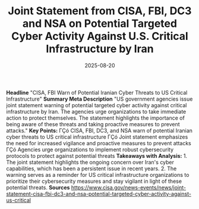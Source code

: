 ﻿---
title: Joint Statement from CISA, FBI, DC3 and NSA on Potential Targeted Cyber Activity
  Against U.S. Critical Infrastructure by Iran
date: '2025-08-20'
category: Markets
summary: ''
slug: joint statement from cisa fbi dc3 and nsa on potential targe
source_urls:
- https://www.cisa.gov/news-events/news/joint-statement-cisa-fbi-dc3-and-nsa-potential-targeted-cyber-activity-against-us-critical
seo:
  title: Joint Statement from CISA, FBI, DC3 and NSA on Potential Targeted Cyber Activity
    Against U.S. Critical Infrastructure by Iran | Hash n Hedge
  description: ''
  keywords:
  - news
  - markets
  - brief
---

**Headline** "CISA, FBI Warn of Potential Iranian Cyber Threats to US Critical Infrastructure"  **Summary Meta Description** "US government agencies issue joint statement warning of potential targeted cyber activity against critical infrastructure by Iran. The agencies urge organizations to take immediate action to protect themselves. The statement highlights the importance of being aware of these threats and taking proactive measures to prevent attacks."  **Key Points:**  ΓÇó CISA, FBI, DC3, and NSA warn of potential Iranian cyber threats to US critical infrastructure ΓÇó Joint statement emphasizes the need for increased vigilance and proactive measures to prevent attacks ΓÇó Agencies urge organizations to implement robust cybersecurity protocols to protect against potential threats  **Takeaways with Analysis:**  1. The joint statement highlights the ongoing concern over Iran's cyber capabilities, which has been a persistent issue in recent years. 2. The warning serves as a reminder for US critical infrastructure organizations to prioritize their cybersecurity measures and stay vigilant in light of these potential threats.  **Sources** https://www.cisa.gov/news-events/news/joint-statement-cisa-fbi-dc3-and-nsa-potential-targeted-cyber-activity-against-us-critical 
